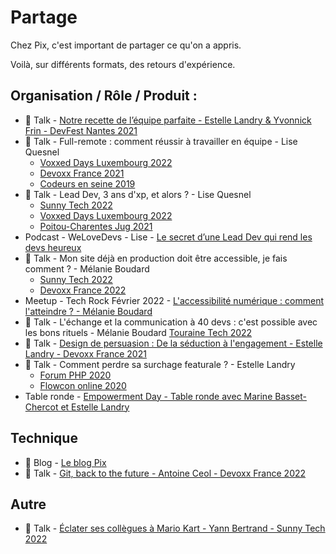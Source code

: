 # Partage

Chez Pix, c'est important de partager ce qu'on a appris.

Voilà, sur différents formats, des retours d'expérience.

## Organisation / Rôle / Produit :
* 📣 Talk - [Notre recette de l’équipe parfaite - Estelle Landry & Yvonnick Frin - DevFest Nantes 2021](https://m.youtube.com/watch?v=r0VmGhjnJr4)
* 📣 Talk - Full-remote : comment réussir à travailler en équipe - Lise Quesnel
  * [Voxxed Days Luxembourg 2022](https://www.youtube.com/watch?v=95TBACEW9Wg&ab_channel=VoxxedDaysLuxembourg)
  * [Devoxx France 2021](https://blog.zenika.com/2020/03/23/full-remote-comment-reussir-a-travailler-en-equipe/)
  * [Codeurs en seine 2019](https://www.youtube.com/watch?v=WjROSsdOtIY&ab_channel=CodeursenSeine)
* 📣 Talk - Lead Dev, 3 ans d'xp, et alors ? - Lise Quesnel
  * [Sunny Tech 2022](https://www.youtube.com/watch?v=SuKrMIZWKcc&t=42s&ab_channel=SunnyTech)
  * [Voxxed Days Luxembourg 2022](https://www.youtube.com/watch?v=cZhTs6CCZWI&ab_channel=VoxxedDaysLuxembourg)
  * [Poitou-Charentes Jug 2021](https://www.youtube.com/watch?v=48cV_6OQBx0&t=3s&ab_channel=Poitou-CharentesJug)
* Podcast - WeLoveDevs - Lise - [Le secret d’une Lead Dev qui rend les devs heureux](https://welovedevs.com/fr/articles/21-lise-quesnel-le-secret-dune-lead-dev-qui-rend-les-devs-heureux/)
* 📣 Talk - Mon site déjà en production doit être accessible, je fais comment ? - Mélanie Boudard
  * [Sunny Tech 2022](https://www.youtube.com/watch?v=QKNDXwhJNqk&ab_channel=SunnyTech)
  * [Devoxx France 2022](https://www.youtube.com/watch?v=9QuNM0CUycM&t=812s&ab_channel=DevoxxFR)
* Meetup - Tech Rock Février 2022 - [L'accessibilité numérique : comment l'atteindre ? - Mélanie Boudard](https://www.youtube.com/watch?v=fkTF0sbNvjY&ab_channel=TechRocks)
* 📝 Talk - L'échange et la communication à 40 devs : c'est possible avec les bons rituels - Mélanie Boudard [Touraine Tech 2022](https://github.com/MelanieMEB/talks/blob/main/organisation/TouraineTech2022%20-%20Rituels%20Devs.pdf)
* 📣 Talk - [Design de persuasion : De la séduction à l'engagement - Estelle Landry - Devoxx France 2021](https://www.youtube.com/watch?v=UXj6m5bjIJk&t=703s&ab_channel=DevoxxFR)
* 📣 Talk - Comment perdre sa surchage featurale ? - Estelle Landry
  * [Forum PHP 2020](https://www.youtube.com/watch?v=LHaWbXBDK9Y&ab_channel=AFUPPHP)
  * [Flowcon online 2020](https://www.youtube.com/watch?v=6SczOv0TSkI&ab_channel=FlowConFrance)
* Table ronde - [Empowerment Day - Table ronde avec Marine Basset-Chercot et Estelle Landry](https://www.youtube.com/watch?v=BicBIQ1IgSE&ab_channel=ZenikaTV)

## Technique

* 📝 Blog - [Le blog Pix](https://engineering.pix.fr/)
* 📣 Talk - [Git, back to the future  - Antoine Ceol - Devoxx France 2022](https://www.youtube.com/watch?v=QCsFFAc5ffc&ab_channel=DevoxxFR)

## Autre
* 📣 Talk - [Éclater ses collègues à Mario Kart - Yann Bertrand - Sunny Tech 2022](https://www.youtube.com/watch?v=rgSLwM48_w8&t=1776s&ab_channel=SunnyTech)
